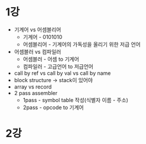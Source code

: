 # 1강

- 기계어 vs 어셈블리어
  - 기계어 - 0101010
  - 어셈블리어 - 기계어의 가독성을 올리기 위한 저급 언어
- 어셈블러 vs 컴파일러
  - 어셈블러 - 어셈 to 기계어
  - 컴파일러 - 고급언어 to 저급언어
- call by ref vs call by val vs call by name
- block structure -> stack이 있어야
- array vs record
- 2 pass assembler
  - 1pass - symbol table 작성(식별자 이름 - 주소)
  - 2pass - opcode to 기계어



# 2강

